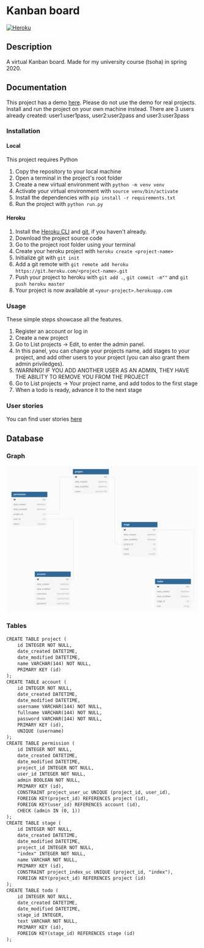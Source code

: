 # Kanban board

[![Heroku](https://heroku-badge.herokuapp.com/?app=tsoha-kanban)](https://tsoha-kanban.herokuapp.com/)

## Description
A virtual Kanban board. Made for my university course (tsoha) in spring 2020.

## Documentation

This project has a demo [here](https://tsoha-kanban.herokuapp.com/). Please do not use the demo for real projects. Install and run the project on your own machine instead. There are 3 users already created: user1:user1pass, user2:user2pass and user3:user3pass

### Installation
#### Local
This project requires Python

1. Copy the repository to your local machine
2. Open a terminal in the project's root folder
3. Create a new virtual environment with `python -m venv venv`
4. Activate your virtual environment with `source venv/bin/activate`
5. Install the dependencies with `pip install -r requirements.txt`
6. Run the project with `python run.py`

#### Heroku
1. Install the [Heroku CLI](https://devcenter.heroku.com/articles/heroku-cli) and [git](https://git-scm.com/), if you haven't already.
2. Download the project source code
3. Go to the project root folder using your terminal
4. Create your heroku project with `heroku create <project-name>`
5. Initialize git with `git init`
6. Add a git remote with `git remote add heroku https://git.heroku.com/<project-name>.git`
7. Push your project to heroku with `git add .`, `git commit -m""` and `git push heroku master`
8. Your project is now available at `<your-project>.herokuapp.com`

### Usage
These simple steps showcase all the features.

1. Register an account or log in
2. Create a new project
3. Go to List projects -> Edit, to enter the admin panel.
4. In this panel, you can change your projects name, add stages to your project, and add other users to your project (you can also grant them admin priviledges).
5. !WARNING! IF YOU ADD ANOTHER USER AS AN ADMIN, THEY HAVE THE ABILITY TO REMOVE YOU FROM THE PROJECT
4. Go to List projects -> Your project name, and add todos to the first stage
5. When a todo is ready, advance it to the next stage

### User stories
You can find user stories [here](documentation/user_stories.md)
## Database
### Graph
![graph](documentation/graph.png)
### Tables
```
CREATE TABLE project (
	id INTEGER NOT NULL, 
	date_created DATETIME, 
	date_modified DATETIME, 
	name VARCHAR(144) NOT NULL, 
	PRIMARY KEY (id)
);
CREATE TABLE account (
	id INTEGER NOT NULL, 
	date_created DATETIME, 
	date_modified DATETIME, 
	username VARCHAR(144) NOT NULL, 
	fullname VARCHAR(144) NOT NULL, 
	password VARCHAR(144) NOT NULL, 
	PRIMARY KEY (id), 
	UNIQUE (username)
);
CREATE TABLE permission (
	id INTEGER NOT NULL, 
	date_created DATETIME, 
	date_modified DATETIME, 
	project_id INTEGER NOT NULL, 
	user_id INTEGER NOT NULL, 
	admin BOOLEAN NOT NULL, 
	PRIMARY KEY (id), 
	CONSTRAINT project_user_uc UNIQUE (project_id, user_id), 
	FOREIGN KEY(project_id) REFERENCES project (id), 
	FOREIGN KEY(user_id) REFERENCES account (id), 
	CHECK (admin IN (0, 1))
);
CREATE TABLE stage (
	id INTEGER NOT NULL, 
	date_created DATETIME, 
	date_modified DATETIME, 
	project_id INTEGER NOT NULL, 
	"index" INTEGER NOT NULL, 
	name VARCHAR NOT NULL, 
	PRIMARY KEY (id), 
	CONSTRAINT project_index_uc UNIQUE (project_id, "index"), 
	FOREIGN KEY(project_id) REFERENCES project (id)
);
CREATE TABLE todo (
	id INTEGER NOT NULL, 
	date_created DATETIME, 
	date_modified DATETIME, 
	stage_id INTEGER, 
	text VARCHAR NOT NULL, 
	PRIMARY KEY (id), 
	FOREIGN KEY(stage_id) REFERENCES stage (id)
);
```
